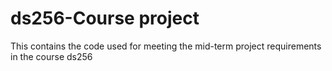 # ds256-Course project
This contains the code used for meeting the mid-term project requirements in the course ds256
